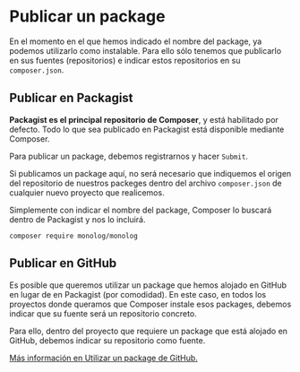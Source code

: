# Publicar un package

En el momento en el que hemos indicado el nombre del package, ya podemos utilizarlo como instalable. Para ello sólo tenemos que publicarlo en sus fuentes (repositorios) e indicar estos repositorios en su `composer.json`.

## Publicar en Packagist

**Packagist es el principal repositorio de Composer**, y está habilitado por defecto. Todo lo que sea publicado en Packagist está disponible mediante Composer.

Para publicar un package, debemos registrarnos y hacer `Submit`.

Si publicamos un package aquí, no será necesario que indiquemos el origen del repositorio de nuestros packeges dentro del archivo `composer.json` de cualquier nuevo proyecto que realicemos.

Simplemente con indicar el nombre del package, Composer lo buscará dentro de Packagist y nos lo incluirá.

```
composer require monolog/monolog
```

## Publicar en GitHub

Es posible que queremos utilizar un package que hemos alojado en GitHub en lugar de en Packagist (por comodidad). En este caso, en todos los proyectos donde queramos que Composer instale esos packages, debemos indicar que su fuente será un repositorio concreto.

Para ello, dentro del proyecto que requiere un package que está alojado en GitHub, debemos indicar su repositorio como fuente.

[Más información en Utilizar un package de GitHub.](utilizar-un-package-de-github.md)
